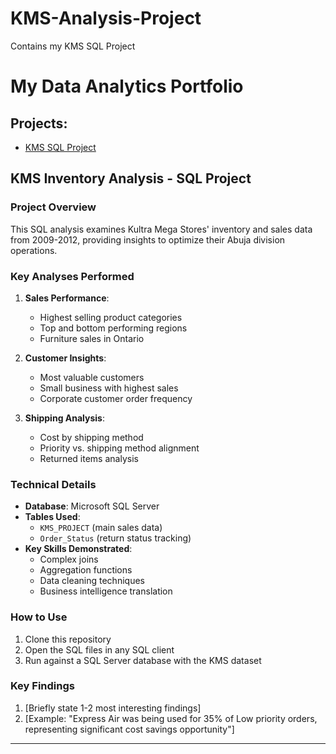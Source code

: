 # KMS-Analysis-Project
Contains my KMS SQL Project

# My Data Analytics Portfolio

## Projects:
- [KMS SQL Project](SQL-Projects/SQLQuery2.sql)

## KMS Inventory Analysis - SQL Project

### Project Overview
This SQL analysis examines Kultra Mega Stores' inventory and sales data from 2009-2012, providing insights to optimize their Abuja division operations.

### Key Analyses Performed
1. **Sales Performance**:
   - Highest selling product categories
   - Top and bottom performing regions
   - Furniture sales in Ontario

2. **Customer Insights**:
   - Most valuable customers
   - Small business with highest sales
   - Corporate customer order frequency

3. **Shipping Analysis**:
   - Cost by shipping method
   - Priority vs. shipping method alignment
   - Returned items analysis

### Technical Details
- **Database**: Microsoft SQL Server
- **Tables Used**: 
  - `KMS_PROJECT` (main sales data)
  - `Order_Status` (return status tracking)
- **Key Skills Demonstrated**:
  - Complex joins
  - Aggregation functions
  - Data cleaning techniques
  - Business intelligence translation

### How to Use
1. Clone this repository
2. Open the SQL files in any SQL client
3. Run against a SQL Server database with the KMS dataset

### Key Findings
1. [Briefly state 1-2 most interesting findings]
2. [Example: "Express Air was being used for 35% of Low priority orders, representing significant cost savings opportunity"]

---

